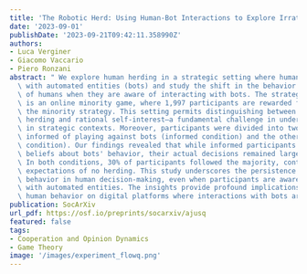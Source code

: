 ```yaml
---
title: 'The Robotic Herd: Using Human-Bot Interactions to Explore Irrational Herding'
date: '2023-09-01'
publishDate: '2023-09-21T09:42:11.358990Z'
authors:
- Luca Verginer
- Giacomo Vaccario
- Piero Ronzani
abstract: " We explore human herding in a strategic setting where humans interact\
  \ with automated entities (bots) and study the shift in the behavior and beliefs\
  \ of humans when they are aware of interacting with bots. The strategic setting\
  \ is an online minority game, where 1,997 participants are rewarded for following\
  \ the minority strategy. This setting permits distinguishing between irrational\
  \ herding and rational self-interest—a fundamental challenge in understanding herding\
  \ in strategic contexts. Moreover, participants were divided into two groups: one\
  \ informed of playing against bots (informed condition) and the other unaware (uninformed\
  \ condition). Our findings revealed that while informed participants adjusted their\
  \ beliefs about bots' behavior, their actual decisions remained largely unaffected.\
  \ In both conditions, 30% of participants followed the majority, contrary to theoretical\
  \ expectations of no herding. This study underscores the persistence of herding\
  \ behavior in human decision-making, even when participants are aware of interacting\
  \ with automated entities. The insights provide profound implications for understanding\
  \ human behavior on digital platforms where interactions with bots are common. "
publication: SocArXiv
url_pdf: https://osf.io/preprints/socarxiv/ajusq
featured: false
tags:
- Cooperation and Opinion Dynamics
- Game Theory
image: '/images/experiment_flowq.png'
---
```

